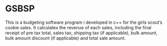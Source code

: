 # GSBSP
This is a budgeting software program i developed in c++ for the girls scout’s cookie sales. It calculates the revenue of each sales, including the final receipt of pre tax total, sales tax, shipping tax (if applicable), bulk amount, bulk amount discount (if applicable) and total sale amount.
